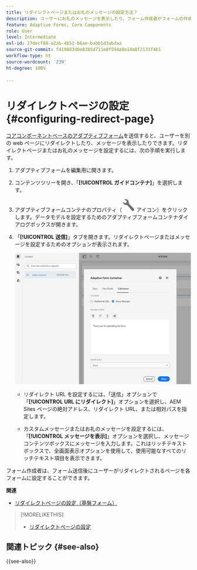 ```yaml
---
title: リダイレクトページまたはお礼のメッセージの設定方法？
description: ユーザーにお礼のメッセージを表示したり、フォーム作成者がフォームの作成時に設定できる web ページにリダイレクトしたりする方法について説明します。
feature: Adaptive Forms, Core Components
role: User
level: Intermediate
exl-id: 27decf88-a2ab-4b52-b6ae-babb1d3abdaa
source-git-commit: f419883d0e83b5d711e0f594a8e14a8f2133f4b1
workflow-type: ht
source-wordcount: '239'
ht-degree: 100%

---
```


# リダイレクトページの設定 {#configuring-redirect-page}

[コアコンポーネントベースのアダプティブフォーム](creating-adaptive-form-core-components.md)を送信すると、ユーザーを別の web ページにリダイレクトしたり、メッセージを表示したりできます。リダイレクトページまたはお礼のメッセージを設定するには、次の手順を実行します。

1. アダプティブフォームを編集用に開きます。
1. コンテンツツリーを開き、「**[!UICONTROL ガイドコンテナ]**」を選択します。
1. アダプティブフォームコンテナのプロパティ（![アダプティブフォームコンテナのプロパティ](/help/forms/assets/configure-icon.svg) アイコン）をクリックします。データモデルを設定するためのアダプティブフォームコンテナダイアログボックスが開きます。
1. 「**[!UICONTROL 送信]**」タブを開きます。リダイレクトページまたはメッセージを設定するためのオプションが表示されます。

   ![リダイレクトページまたはメッセージを設定するためのガイドコンテナの送信ダイアログ](/help/forms/assets/adaptive-forms-core-components-redirect-page-or-thank-you-message.png)

   * リダイレクト URL を設定するには、「送信」オプションで「**[!UICONTROL URL にリダイレクト]**」オプションを選択し、AEM Sites ページの絶対アドレス、リダイレクト URL、または相対パスを指定します。

   * カスタムメッセージまたはお礼のメッセージを設定するには、「**[!UICONTROL メッセージを表示]**」オプションを選択し、メッセージコンテンツボックスにメッセージを入力します。これはリッチテキストボックスで、全画面表示オプションを使用して、使用可能なすべてのリッチテキスト項目を表示できます。

フォーム作成者は、フォーム送信後にユーザーがリダイレクトされるページを各フォームに設定することができます。

**関連**

* [リダイレクトページの設定（基盤フォーム）](configuring-redirect-page.md)

>[!MORELIKETHIS]
>
>* [リダイレクトページの設定](/help/forms/configuring-redirect-page.md)

## 関連トピック {#see-also}

{{see-also}}